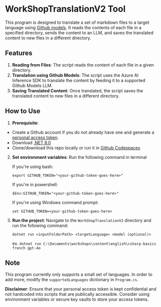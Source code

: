 # WorkShopTranslationV2 Tool

This program is designed to translate a set of markdown files to a target language using [Github models](https://github.com/marketplace/models). It reads the contents of each file in a specified directory, sends the content to an LLM, and saves the translated content to new files in a different directory.

## Features

1. **Reading from Files**: The script reads the content of each file in a given directory.
2. **Translation using Github Models**: The script uses the Azure AI Inference SDK to translate the content by feeding it to a supported Github Models LLM.
3. **Saving Translated Content**: Once translated, the script saves the translated content to new files in a different directory.

## How to Use

1. **Prerequisite**: 
- Create a Github account if you do not already have one and generate a [personal access token](https://github.com/settings/tokens). 
- Download [.NET 8.0](https://dotnet.microsoft.com/en-us/download/dotnet/8.0)
- Clone/download this repo locally or run it in [Github Codespaces](https://github.com/features/codespaces)

2. **Set environment variables**: 
Run the following command in terminal

   If you're using bash:

   `export GITHUB_TOKEN="<your-github-token-goes-here>"`

   If you're in powershell:

   `$Env:GITHUB_TOKEN="<your-github-token-goes-here>"`

   If you're using Windows command prompt:

   `set GITHUB_TOKEN=<your-github-token-goes-here>`

3. **Run the project**: Navigate to the `WorkShopTranslationV2` directory and run the following command:

   `dotnet run <inputFolderPath> <targetLanguage> <model (optional)>`

   ex. `dotnet run C:\Documents\workshops\content\english\csharp-basics french gpt-4o`

## Note

This program currently only supports a small set of languages. In order to add more, modify the `supportedLanguages` dictionary in `Program.cs`.

**Disclaimer**: Ensure that your personal access token is kept confidential and not hardcoded into scripts that are publically accessible. Consider using environment variables or secure key vaults to store your access tokens.
